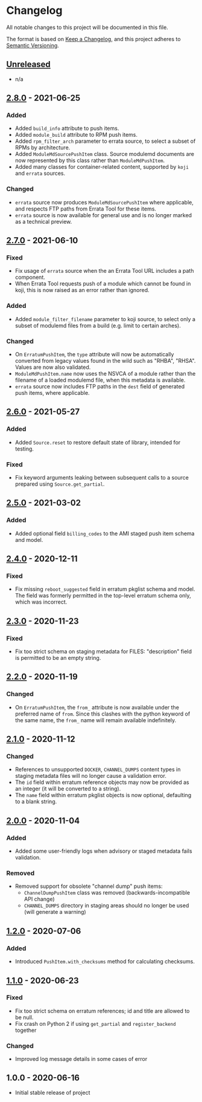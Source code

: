 # Changelog

All notable changes to this project will be documented in this file.

The format is based on [Keep a Changelog](https://keepachangelog.com/en/1.0.0/),
and this project adheres to [Semantic Versioning](https://semver.org/spec/v2.0.0.html).

## [Unreleased]

- n/a

## [2.8.0] - 2021-06-25

### Added

- Added `build_info` attribute to push items.
- Added `module_build` attribute to RPM push items.
- Added `rpm_filter_arch` parameter to errata source, to select a subset of RPMs
  by architecture.
- Added `ModuleMdSourcePushItem` class. Source modulemd documents are now represented
  by this class rather than `ModuleMdPushItem`.
- Added many classes for container-related content, supported by `koji` and `errata`
  sources.

### Changed

- `errata` source now produces `ModuleMdSourcePushItem` where applicable, and respects
  FTP paths from Errata Tool for these items.
- `errata` source is now available for general use and is no longer marked as
  a technical preview.

## [2.7.0] - 2021-06-10

### Fixed

- Fix usage of `errata` source when the an Errata Tool URL includes a path
  component.
- When Errata Tool requests push of a module which cannot be found in koji, this
  is now raised as an error rather than ignored.

### Added

- Added `module_filter_filename` parameter to koji source, to select only a subset
  of modulemd files from a build (e.g. limit to certain arches).

### Changed

- On `ErratumPushItem`, the `type` attribute will now be automatically converted
  from legacy values found in the wild such as "RHBA", "RHSA". Values are
  now also validated.
- `ModuleMdPushItem.name` now uses the NSVCA of a module rather than the filename of
  a loaded modulemd file, when this metadata is available.
- `errata` source now includes FTP paths in the `dest` field of generated push items,
  where applicable.

## [2.6.0] - 2021-05-27

### Added

- Added `Source.reset` to restore default state of library, intended
  for testing.

### Fixed

- Fix keyword arguments leaking between subsequent calls to a source prepared using
  `Source.get_partial`.

## [2.5.0] - 2021-03-02

### Added

- Added optional field `billing_codes` to the AMI staged push item schema and model.

## [2.4.0] - 2020-12-11

### Fixed

- Fix missing `reboot_suggested` field in erratum pkglist schema and model.
  The field was formerly permitted in the top-level erratum schema only, which was
  incorrect.

## [2.3.0] - 2020-11-23

### Fixed

- Fix too strict schema on staging metadata for FILES: "description" field is permitted
  to be an empty string.

## [2.2.0] - 2020-11-19

### Changed
- On `ErratumPushItem`, the `from_` attribute is now available under the preferred
  name of `from`. Since this clashes with the python keyword of the same name, the
  `from_` name will remain available indefinitely.

## [2.1.0] - 2020-11-12

### Changed

- References to unsupported `DOCKER`, `CHANNEL_DUMPS` content types in staging
  metadata files will no longer cause a validation error.
- The `id` field within erratum reference objects may now be provided as an integer
  (it will be converted to a string).
- The `name` field within erratum pkglist objects is now optional, defaulting to
  a blank string.

## [2.0.0] - 2020-11-04

### Added

- Added some user-friendly logs when advisory or staged metadata fails validation.

### Removed

- Removed support for obsolete "channel dump" push items:
   - `ChannelDumpPushItem` class was removed (backwards-incompatible API change)
   - `CHANNEL_DUMPS` directory in staging areas should no longer be used
     (will generate a warning)

## [1.2.0] - 2020-07-06

### Added

- Introduced `PushItem.with_checksums` method for calculating checksums.

## [1.1.0] - 2020-06-23

### Fixed
- Fix too strict schema on erratum references; id and title are allowed to be null.
- Fix crash on Python 2 if using `get_partial` and `register_backend` together

### Changed
- Improved log message details in some cases of error

## 1.0.0 - 2020-06-16

- Initial stable release of project

[Unreleased]: https://github.com/release-engineering/pushsource/compare/v2.8.0...HEAD
[2.8.0]: https://github.com/release-engineering/pushsource/compare/v2.7.0...v2.8.0
[2.7.0]: https://github.com/release-engineering/pushsource/compare/v2.6.0...v2.7.0
[2.6.0]: https://github.com/release-engineering/pushsource/compare/v2.5.0...v2.6.0
[2.5.0]: https://github.com/release-engineering/pushsource/compare/v2.4.0...v2.5.0
[2.4.0]: https://github.com/release-engineering/pushsource/compare/v2.3.0...v2.4.0
[2.3.0]: https://github.com/release-engineering/pushsource/compare/v2.2.0...v2.3.0
[2.2.0]: https://github.com/release-engineering/pushsource/compare/v2.1.0...v2.2.0
[2.1.0]: https://github.com/release-engineering/pushsource/compare/v2.0.0...v2.1.0
[2.0.0]: https://github.com/release-engineering/pushsource/compare/v1.2.0...v2.0.0
[1.2.0]: https://github.com/release-engineering/pushsource/compare/v1.1.0...v1.2.0
[1.1.0]: https://github.com/release-engineering/pushsource/compare/v1.0.0...v1.1.0

